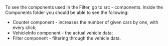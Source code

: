 To see the components used in the Filter, go to src - components.
Inside the Components folder you should be able to see the following: 

- Counter component - increases the number of given cars by one, with every click;
- VehicleInfo component - the actual vehicle data;
- Filter component - filtering through the vehicle data.
